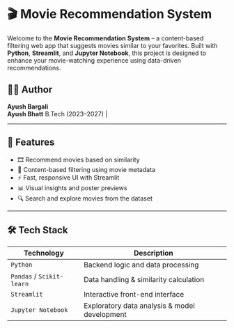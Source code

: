 # 🎬 Movie Recommendation System

Welcome to the **Movie Recommendation System** – a content-based filtering web app that suggests movies similar to your favorites. Built with **Python**, **Streamlit**, and **Jupyter Notebook**, this project is designed to enhance your movie-watching experience using data-driven recommendations.

## 👨‍💻 Author
**Ayush Bargali**  
**Ayush Bhatt**
B.Tech (2023–2027) | 


---

## 📌 Features

- 🎞️ Recommend movies based on similarity
- 🧠 Content-based filtering using movie metadata
- ⚡ Fast, responsive UI with Streamlit
- 📊 Visual insights and poster previews
- 🔍 Search and explore movies from the dataset

---

## 🛠️ Tech Stack

| Technology | Description |
|------------|-------------|
| `Python`   | Backend logic and data processing |
| `Pandas` / `Scikit-learn` | Data handling & similarity calculation |
| `Streamlit` | Interactive front-end interface |
| `Jupyter Notebook` | Exploratory data analysis & model development |



